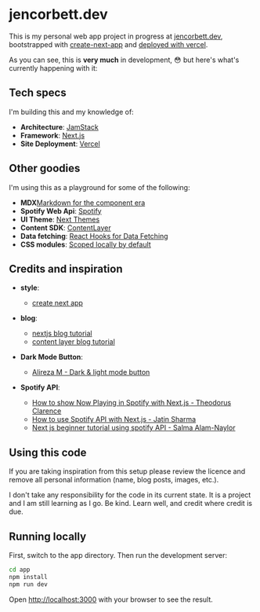 # jencorbett.dev

This is my personal web app project in progress at [jencorbett.dev](https://jencorbett.dev), bootstrapped with [create-next-app](https://github.com/vercel/next.js/tree/canary/packages/create-next-app) and [deployed with vercel](https://github.com/ajenstory/portfolio/deployments).

As you can see, this is **very much** in development, :flushed: but here's what's currently happening with it:

## Tech specs

I'm building this and my knowledge of:

- **Architecture**: [JamStack](https://jamstack.org/)
- **Framework**: [Next.js](https://nextjs.org/)
- **Site Deployment**: [Vercel](https://vercel.com)

## Other goodies

I'm using this as a playground for some of the following:

- **MDX**[Markdown for the
component era](https://mdxjs.com/)
- **Spotify Web Api**: [Spotify](https://developer.spotify.com/documentation/web-api)
- **UI Theme**: [Next Themes](https://github.com/pacocoursey/next-themes)
- **Content SDK**: [ContentLayer](https://www.contentlayer.dev/)
- **Data fetching**: [React Hooks for Data Fetching](https://swr.vercel.app/)
- **CSS modules**: [Scoped locally by default](https://github.com/css-modules/css-modules)

## Credits and inspiration

- **style**:

  - [create next app](https://nextjs.org/docs/api-reference/create-next-app)

- **blog**:

  - [nextjs blog tutorial](https://nextjs.org/learn/foundations/about-nextjs?utm_source=next-site&utm_medium=nav-cta&utm_campaign=next-website)
  - [content layer blog tutorial](https://www.contentlayer.dev/docs/getting-started)

- **Dark Mode Button**:

  - [Alireza M - Dark & light mode button](https://codepen.io/alireza82/pen/poRqBOq)

- **Spotify API**:
  - [How to show Now Playing in Spotify with Next.js - Theodorus Clarence](https://theodorusclarence.com/blog/spotify-now-playing)
  - [How to use Spotify API with Next.js - Jatin Sharma](https://dev.to/j471n/how-to-use-spotify-api-with-nextjs-50o5)
  - [Next js beginner tutorial using spotify API - Salma Alam-Naylor](https://whitep4nth3r.com/blog/next-js-beginner-tutorial-using-spotify-api/)

## Using this code

If you are taking inspiration from this setup please review the licence and remove all personal information (name, blog posts, images, etc.).

I don't take any responsibility for the code in its current state. It is a project and I am still learning as I go. Be kind. Learn well, and credit where credit is due.

## Running locally

First, switch to the app directory.
Then run the development server:

```bash
cd app
npm install
npm run dev
```

Open [http://localhost:3000](http://localhost:3000) with your browser to see the
result.
